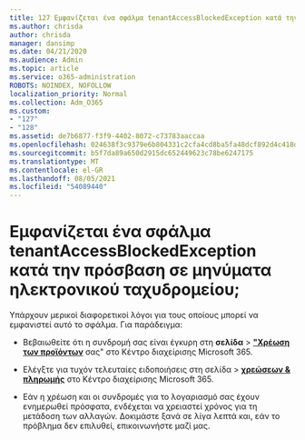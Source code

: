 ```yaml
---
title: 127 Εμφανίζεται ένα σφάλμα tenantAccessBlockedException κατά την πρόσβαση σε μηνύματα ηλεκτρονικού ταχυδρομείου;
ms.author: chrisda
author: chrisda
manager: dansimp
ms.date: 04/21/2020
ms.audience: Admin
ms.topic: article
ms.service: o365-administration
ROBOTS: NOINDEX, NOFOLLOW
localization_priority: Normal
ms.collection: Adm_O365
ms.custom:
- "127"
- "128"
ms.assetid: de7b6877-f3f9-4402-8072-c73783aaccaa
ms.openlocfilehash: 024638f3c9379e6b804331c2cfa4cd8ba5fa48dcf892d4c418db0ff9a0206b3b
ms.sourcegitcommit: b5f7da89a650d2915dc652449623c78be6247175
ms.translationtype: MT
ms.contentlocale: el-GR
ms.lasthandoff: 08/05/2021
ms.locfileid: "54089440"
---
```

# <a name="getting-a-tenantaccessblockedexception-error-when-accessing-email"></a>Εμφανίζεται ένα σφάλμα tenantAccessBlockedException κατά την πρόσβαση σε μηνύματα ηλεκτρονικού ταχυδρομείου;

Υπάρχουν μερικοί διαφορετικοί λόγοι για τους οποίους μπορεί να εμφανιστεί αυτό το σφάλμα. Για παράδειγμα:

- Βεβαιωθείτε ότι η συνδρομή σας είναι έγκυρη στη **σελίδα** \> **["Χρέωση των προϊόντων](https://portal.office.com/adminportal/home#/subscriptions)** σας" στο Κέντρο διαχείρισης Microsoft 365.

- Ελέγξτε για τυχόν τελευταίες  ειδοποιήσεις στη σελίδα \> **[χρεώσεων & πληρωμής](https://portal.office.com/adminportal/home#/billoverview)** στο Κέντρο διαχείρισης Microsoft 365.

- Εάν η χρέωση και οι συνδρομές για το λογαριασμό σας έχουν ενημερωθεί πρόσφατα, ενδέχεται να χρειαστεί χρόνος για τη μετάδοση των αλλαγών. Δοκιμάστε ξανά σε λίγα λεπτά και, εάν το πρόβλημα δεν επιλυθεί, επικοινωνήστε μαζί μας.
